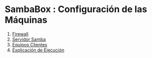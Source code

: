 # SambaBox : Configuración de las Máquinas

1. [Firewall](./1_firewall.md)
2. [Servidor Samba](./2_servidor_samba.md)
3. [Equipos Clientes](./3_equipos_clientes.md)
4. [Explicación de Ejecución](./4_explicacion.md)


